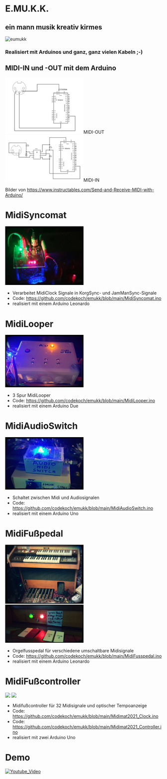 # E.MU.K.K.
## ein mann musik kreativ kirmes
![eumukk](https://github.com/codekoch/emukk/blob/main/emukk.jpg)
### Realisiert mit Arduinos und ganz, ganz vielen Kabeln ;-) 
## MIDI-IN und -OUT mit dem Arduino
<img src="https://github.com/codekoch/emukk/blob/main/MIDI-OUT.jpg" width="50%" >MIDI-OUT</img>
<img src="https://github.com/codekoch/emukk/blob/main/MIDI-IN.jpg" width="50%" >MIDI-IN</img>

Bilder von https://www.instructables.com/Send-and-Receive-MIDI-with-Arduino/
# MidiSyncomat
<img src="https://github.com/codekoch/emukk/blob/main/MidiSyncomat1.jpg" width="50%" ></img>
- Verarbeitet MidiClock Signale in KorgSync- und JamManSync-Signale
- Code: https://github.com/codekoch/emukk/blob/main/MidiSyncomat.ino
- realisiert mit einem Arduino Leonardo
# MidiLooper
<img src="https://github.com/codekoch/emukk/blob/main/MidiLooper.jpg" width="50%" ></img>
- 3 Spur MidiLooper 
- Code: https://github.com/codekoch/emukk/blob/main/MidiLooper.ino
- realisiert mit einem Arduino Due
# MidiAudioSwitch
<img src="https://github.com/codekoch/emukk/blob/main/MidiAudioSwitch.jpg" width="50%"></img>
- Schaltet zwischen Midi und Audiosignalen
- Code: https://github.com/codekoch/emukk/blob/main/MidiAudioSwitch.ino
- realisiert mit einem Arduino Uno
# MidiFußpedal
<img src="https://github.com/codekoch/emukk/blob/main/MidiFusspedal1.jpg" width="50%" ></img>
<img src="https://github.com/codekoch/emukk/blob/main/Midifusspedal2.jpg" width="50%" ></img>
- Orgelfusspedal für verschiedene umschaltbare Midisignale  
- Code: https://github.com/codekoch/emukk/blob/main/MidiFusspedal.ino
- realisiert mit einem Arduino Leonardo
# MidiFußcontroller
<img src="https://github.com/codekoch/emukk/blob/main/MidiControllerOffen.jpg" width="50%" ></img>
<img src="https://github.com/codekoch/emukk/blob/main/MidiController.jpg" width="50%" ></img>
-  Midifußcontroller für 32 Midisignale und optischer Tempoanzeige 
- Code: https://github.com/codekoch/emukk/blob/main/Midimat2021_Clock.ino
- Code: https://github.com/codekoch/emukk/blob/main/Midimat2021_Controller.ino
- realisiert mit zwei Arduino Uno
# Demo
[![Youtube_Video](https://img.youtube.com/vi/bDUJRRL67o4/0.jpg)](https://youtu.be/bDUJRRL67o4)
